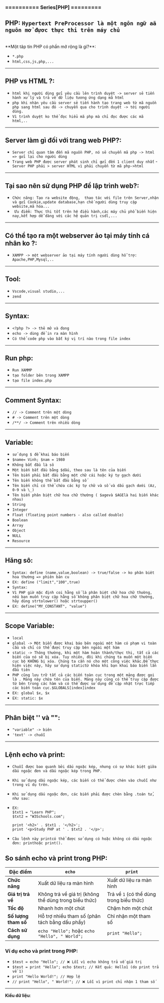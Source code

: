 ### ========== Series[PHP] =========

## **PHP**: `Hypertext PreProcessor là một ngôn ngữ aã nguôn mở đựơc thực thi trên máy chủ`

<br>
**Một tâp tin PHP có phần mở rộng là gì?**:

- `*.php`
- `html,css,js,php,...`

---

## **PHP vs HTML ?**:

- `html khi người dùng gửi yêu cầu lên trình duyệt -> server sẻ tiến hành xử lý và trả về dữ liệu tương ứng dạng mã html`
- `php khi nhận yêu cầu server sẻ tiến hành tạo trang web từ mã nguồn php sang html sau đó -> chuyển qua cho trình duyệt -> tới người dùng. `
- `Vì trình duyệt ko thể đọc hiểu mã php mà chỉ đọc được các mã html,..`

---

## **Server làm gì đối với trang web PHP?**:

- `Server chỉ quan tâm đến mã nguồn PHP, nó sẻ chuyển mã php -> html => gửi lại cho người dùng`
- `Trang web PHP được server phát sinh chỉ gửi đến 1 client duy nhất` -` Server PHP phải > server HTML vì phải chuyển từ mã php->html`

---

## **Tại sao nên sử dụng PHP để lập trình web?**:

- `Chức năng: Tạo ra website động,  thao tác với file trên Server,nhận và gửi Cookie,update database,hạn chế người dùng truy cập website,mã hóa...`
- ` Ưu điểm: Thực thi tốt trên hệ điều hành,các máy chủ phổ biến hiện nay,kết hợp dễ dàng với các hệ quản trị csdl,...`

---

## **Có thể tạo ra một webserver ảo tại máy tính cá nhân ko ?**:

- `XAMPP -> một webserver ảo tại máy tính người dùng hỗ trợ: Apache,PHP,Mysql,..`

---

## **Tool**:

- `Vscode,visual studio,...`
- `zend`

---

## **Syntax**:

- `<?php ?> -> thẻ mở và đong`
- `echo -> dùng để in ra màn hình`
- `Có thể code php vào bất ký vị trí nào trong file index`

---

## **Run php**:

- `Run XAMMP`
- `tạo folder bên trong XAMPP`
- `tạo file index.php`

---

## **Comment Syntax**:

- `// -> Comment trên một dòng`
- `# -> Comment trên một dòng`
- `/**/ -> Comment trên nhiều dòng`

---

## **Variable**:

- `sử dụng $ để khai báo biến`
- `$name= Vinh; $nam = 1980`
- `Không bắt đầu là sô`
- `Một biến bắt đầu bằng $dấu, theo sau là tên của biến`
- `Tên biến phải bắt đầu bằng một chữ cái hoặc ký tự gạch dưới`
- `Tên biến không thể bắt đầu bằng số`
- `Tên biến chỉ có thể chứa các ký tự chữ và số và dấu gạch dưới (Az, 0-9 và \_)`
- `Tên biến phân biệt chữ hoa chữ thường ( $agevà $AGElà hai biến khác nhau)`
- `String`
- `Integer`
- `Float (floating point numbers - also called double)`
- `Boolean`
- `Array`
- `Object`
- `NULL`
- `Resource`

---

## **Hăng sô**:

- `Syntax: define (name,value,boolean) -> true/false -> ko phân biêt hoa thường => phiên bản cu`
- `EX: define ("limit","100",true) `
- `Syntax: `
- `Vì PHP giờ mặc định coi hằng số là phân biệt chữ hoa chữ thường, nếu bạn muốn truy cập hằng số không phân biệt chữ hoa chữ thường, hãy dùng strtolower() hoặc strtoupper()`
- `EX: define("MY_CONSTANT", "value")`

---

## **Scope Variable**:

- `local`
- `global -> Một biến được khai báo bên ngoài một hàm có phạm vi toàn cầu và chỉ có thể được truy cập bên ngoài một hàm`
- `static -> Thông thường, khi một hàm hoàn thành/thực thi, tất cả các biến của nó sẽ bị xóa. Tuy nhiên, đôi khi chúng ta muốn một biến cục bộ KHÔNG bị xóa. Chúng ta cần nó cho một công việc khác.Để thực hiện việc này, hãy sử dụng statictừ khóa khi bạn khai báo biến lần đầu tiên`
- `PHP cũng lưu trữ tất cả các biến toàn cục trong một mảng được gọi là . Mảng này chứa tên của biến. Mảng này cũng có thể truy cập được từ bên trong các hàm và có thể được sử dụng để cập nhật trực tiếp các biến toàn cục.$GLOBALS[index]index`
- `EX: global $x, $x`
- `EX: static: $x`

---

## **Phân biệt '' và ""**:

- `"variable" -> biên`
- `'text' -> chuỗi`

---

## **Lệnh echo và print**:

- `Chuỗi được bao quanh bởi dấu ngoặc kép, nhưng có sự khác biệt giữa dấu ngoặc đơn và dấu ngoặc kép trong PHP.`

- `Khi sử dụng dấu ngoặc kép, các biến có thể được chèn vào chuỗi như trong ví dụ trên.`

- `Khi sử dụng dấu ngoặc đơn, các biến phải được chèn bằng .toán tử, như sau:`
- `EX: `<br>
  `$txt1 = "Learn PHP";`<br>
  `$txt2 = "W3Schools.com";`<br>

  `print '<h2>' . $txt1 . '</h2>';`<br>
  `print '<p>Study PHP at ' . $txt2 . '</p>';`

- `Câu lệnh này printcó thể được sử dụng có hoặc không có dấu ngoặc đơn: printhoặc print().`

## So sánh echo và print trong PHP:

| Đặc điểm             | `echo`                                                | `print`                                  |
| -------------------- | ----------------------------------------------------- | ---------------------------------------- |
| **Chức năng**        | Xuất dữ liệu ra màn hình                              | Xuất dữ liệu ra màn hình                 |
| **Giá trị trả về**   | Không trả về giá trị (không thể dùng trong biểu thức) | Trả về `1` (có thể dùng trong biểu thức) |
| **Tốc độ**           | Nhanh hơn một chút                                    | Chậm hơn một chút                        |
| **Số lượng tham số** | Hỗ trợ nhiều tham số (phân tách bằng dấu phẩy)        | Chỉ nhận một tham số                     |
| **Cách sử dụng**     | `echo "Hello";` hoặc `echo "Hello", " World";`        | `print "Hello";`                         |

### Ví dụ echo và print trong PHP:

- `$test = echo "Hello"; // ❌ Lỗi vì echo không trả về giá trị`
- `$test = print "Hello"; echo $test; // Kết quả: Hello1 (do print trả về 1)`
- `print "Hello World!"; // Hợp lệ `
- `// print "Hello", " World!"; // ❌ Lỗi vì print chỉ nhận 1 tham số`

---

**Kiểu dữ liệu**:
